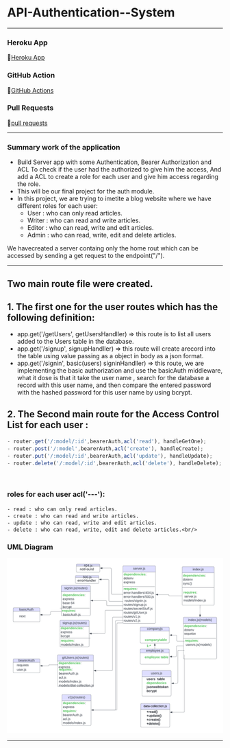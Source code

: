 # **API-Authentication--System**
---

### **Heroku App**
🔗[Heroku App](https://api-auth-project.herokuapp.com/)
### **GitHub Action**
🔗[GitHub Actions](https://github.com/OmarSawalmeh/API-Authentication--System/actions)
### **Pull Requests**
🔗[pull requests](https://github.com/OmarSawalmeh/API-Authentication--System/pulls)

---

### **Summary work of the application**
- Build Server app with some Authentication, Bearer Authorization and ACL To check if the user had the authorized to give him the access, And add a ACL to create a role for each user and give him access regarding the role. 
- This will be our final project for the auth module.
- In this project, we are trying to imetite a blog website where we have different roles for each user:
    - User : who can only read articles.
    - Writer : who can read and write articles.
    - Editor : who can read, write and edit articles.
    - Admin : who can read, write, edit and delete articles.<br/>

We havecreated a server containg only the home rout which can be accessed by sending a get request to the endpoint("/").

---
## **Two main route file were created.**
## 1. The first one for the user routes which has the following definition:
- app.get('/getUsers', getUsersHandller) => this route is to list all users added to the Users table in the database.
- app.get('/signup', signupHandller) => this route will create arecord into the table using value passing as a object in body as a json format.
- app.get('/signin', basic(users) signinHandller) => this route, we are implementing the basic authorization and use the basicAuth middleware, what it dose is that it take the user name , search for the database a record with this user name, and then compare the entered password with the hashed password for this user name by using bcrypt.

## 2. The Second main route for the **Access Control List for each user** :
```js
- router.get('/:model/:id',bearerAuth,acl('read'), handleGetOne);
- router.post('/:model',bearerAuth,acl('create'), handleCreate);
- router.put('/:model/:id',bearerAuth,acl('update'), handleUpdate);
- router.delete('/:model/:id',bearerAuth,acl('delete'), handleDelete);
```
<br/>

### roles for each user acl('---'):
    - read : who can only read articles.
    - create : who can read and write articles.
    - update : who can read, write and edit articles.
    - delete : who can read, write, edit and delete articles.<br/>



### **UML Diagram**
![](./img/UML_4.png)

---
